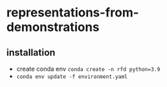 # representations-from-demonstrations

## installation
- create conda env `conda create -n rfd python=3.9`
- `conda env update -f environment.yaml`
